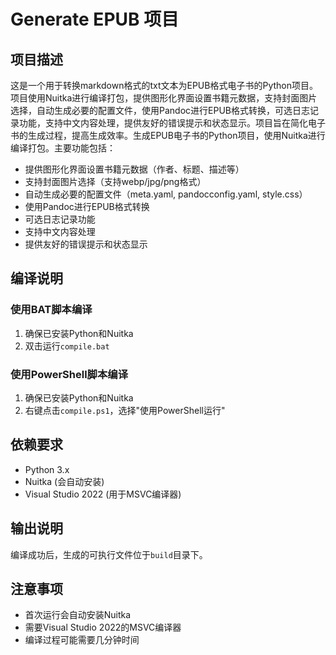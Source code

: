 # Generate EPUB 项目

## 项目描述
这是一个用于转换markdown格式的txt文本为EPUB格式电子书的Python项目。项目使用Nuitka进行编译打包，提供图形化界面设置书籍元数据，支持封面图片选择，自动生成必要的配置文件，使用Pandoc进行EPUB格式转换，可选日志记录功能，支持中文内容处理，提供友好的错误提示和状态显示。项目旨在简化电子书的生成过程，提高生成效率。生成EPUB电子书的Python项目，使用Nuitka进行编译打包。主要功能包括：

- 提供图形化界面设置书籍元数据（作者、标题、描述等）
- 支持封面图片选择（支持webp/jpg/png格式）
- 自动生成必要的配置文件（meta.yaml, pandocconfig.yaml, style.css）
- 使用Pandoc进行EPUB格式转换
- 可选日志记录功能
- 支持中文内容处理
- 提供友好的错误提示和状态显示

## 编译说明

### 使用BAT脚本编译
1. 确保已安装Python和Nuitka
2. 双击运行`compile.bat`

### 使用PowerShell脚本编译
1. 确保已安装Python和Nuitka
2. 右键点击`compile.ps1`，选择"使用PowerShell运行"

## 依赖要求
- Python 3.x
- Nuitka (会自动安装)
- Visual Studio 2022 (用于MSVC编译器)

## 输出说明
编译成功后，生成的可执行文件位于`build`目录下。

## 注意事项
- 首次运行会自动安装Nuitka
- 需要Visual Studio 2022的MSVC编译器
- 编译过程可能需要几分钟时间
